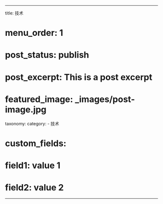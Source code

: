 ---

title: 技术
# menu_order: 1
# post_status: publish
# post_excerpt: This is a post excerpt
# featured_image: _images/post-image.jpg
taxonomy:
    category:
        - 技术
# custom_fields:
#     field1: value 1
#     field2: value 2

---